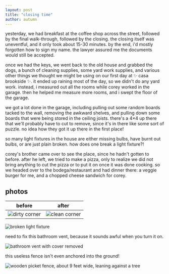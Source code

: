 ```yaml
---
layout: post
title: "closing time"
author: autumn
---
```


yesterday, we had breakfast at the coffee shop across the street, followed by the final walk-through, followed by the closing. the closing itself was uneventful, and it only took about 15-30 minutes. by the end, i'd mostly forgotten how to sign my name. the lawyer assured me the documents would still be accepted.

once we had the keys, we went back to the old house and grabbed the dogs, a bunch of cleaning supplies, some yard work supplies, and various other things we thought we might be using on our first day at ✨ casa brookside ✨. it ended up raining most of the day, so we didn't do any yard work. instead, i measured out all the rooms while corey worked in the garage. then he helped me measure more rooms, and i swept the floor of the garage.

we got a lot done in the garage, including pulling out some random boards tacked to the wall, removing the awkward shelves, and pulling down some boards that were being stored in the ceiling joists. there's a 4&times;4 up there that we'll probably have to cut to remove, since it's in there like some sort of puzzle. no idea how they got it up there in the first place!

so many light fixtures in the house are either missing bulbs, have burnt out bulbs, or are just plain broken. how does one break a light fixture?!

corey's brother came over to see the place, since he hadn't gotten to before. after he left, we tried to make a pizza, only to realize we did not bring anything to cut the pizza or to put it on once it was done cooking. so we headed over to the bodega/restaurant and had dinner there: a veggie burger for me, and a chopped cheese sandwich for corey.

## photos

before|after
-|-
![dirty corner](https://i.snap.as/7l5Sn20P.jpeg)|![clean corner](https://i.snap.as/cenAMyI6.jpeg)

![broken light fixture](https://i.snap.as/sOmjcLeM.jpeg)

need to fix this bathroom vent, because it sounds awful when you turn it on.

![bathroom vent with cover removed](https://i.snap.as/WztD8iM5.jpeg)

this useless fence isn't even anchored into the ground!

![wooden picket fence, about 9 feet wide, leaning against a tree](https://i.snap.as/Fp6Av1s2.jpeg)
